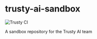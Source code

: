 # trusty-ai-sandbox
![Trusty CI](https://github.com/kiegroup/trusty-ai-sandbox/workflows/Trusty%20CI/badge.svg)

A sandbox repository for the Trusty AI team
